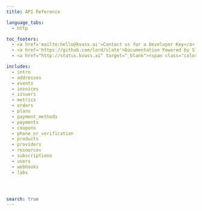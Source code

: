```yaml
---
title: API Reference

language_tabs:
  - http

toc_footers:
  - <a href='mailto:hello@kvass.ai'>Contact us for a Developer Key</a>
  - <a href='https://github.com/lord/slate'>Documentation Powered by Slate</a>
  - <a href="http://status.kvass.ai" target="_blank"><span class="color-dot"></span><span class="color-description"></span></a>

includes:
  - intro
  - addresses
  - events
  - invoices
  - issuers
  - metrics
  - orders
  - plans
  - payment_methods
  - payments
  - coupons
  - phone_nr_verification
  - products
  - providers
  - resources
  - subscriptions
  - users
  - webhooks
  - labs




search: true
---
```


